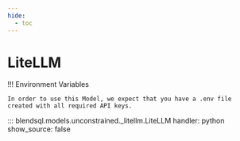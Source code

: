 ```yaml
---
hide:
  - toc
---
```

# LiteLLM

!!! Environment Variables

    In order to use this Model, we expect that you have a .env file created with all required API keys.

::: blendsql.models.unconstrained._litellm.LiteLLM
    handler: python
    show_source: false
